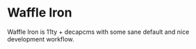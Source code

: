 # Waffle Iron

Waffle Iron is 11ty + decapcms with some sane default and nice development workflow.
